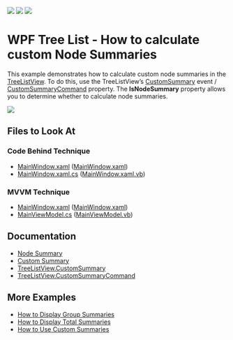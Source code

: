 <!-- default badges list -->
![](https://img.shields.io/endpoint?url=https://codecentral.devexpress.com/api/v1/VersionRange/128657758/21.1.5%2B)
[![](https://img.shields.io/badge/Open_in_DevExpress_Support_Center-FF7200?style=flat-square&logo=DevExpress&logoColor=white)](https://supportcenter.devexpress.com/ticket/details/T506349)
[![](https://img.shields.io/badge/📖_How_to_use_DevExpress_Examples-e9f6fc?style=flat-square)](https://docs.devexpress.com/GeneralInformation/403183)
<!-- default badges end -->

# WPF Tree List - How to calculate custom Node Summaries

This example demonstrates how to calculate custom node summaries in the [TreeListView](https://docs.devexpress.com/WPF/DevExpress.Xpf.Grid.TreeListView). To do this, use the TreeListView’s [CustomSummary](https://docs.devexpress.com/WPF/DevExpress.Xpf.Grid.TreeListView.CustomSummary) event / [CustomSummaryCommand](https://docs.devexpress.com/WPF/DevExpress.Xpf.Grid.TreeListView.CustomSummaryCommand) property. The **IsNodeSummary** property allows you to determine whether to calculate node summaries.

![](https://docs.devexpress.com/WPF/images/TreeListView_CustomSummary.png?v=21.2)

<!-- default file list -->

## Files to Look At

### Code Behind Technique

- [MainWindow.xaml](./CS/CustomNodeSummaries_CodeBehind/MainWindow.xaml) ([MainWindow.xaml](./VB/CustomNodeSummaries_CodeBehind/MainWindow.xaml))
- [MainWindow.xaml.cs](./CS/CustomNodeSummaries_CodeBehind/MainWindow.xaml.cs#L23-L29) ([MainWindow.xaml.vb](./VB/CustomNodeSummaries_CodeBehind/MainWindow.xaml.vb#L25-L31))

### MVVM Technique

- [MainWindow.xaml](./CS/CustomNodeSummaries_MVVM/MainWindow.xaml) ([MainWindow.xaml](./VB/CustomNodeSummaries_MVVM/MainWindow.xaml))
- [MainViewModel.cs](./CS/CustomNodeSummaries_MVVM/MainViewModel.cs#L28-L35) ([MainViewModel.vb](./VB/CustomNodeSummaries_MVVM/MainViewModel.vb#L30-L37))

<!-- default file list end -->

## Documentation

- [Node Summary](https://docs.devexpress.com/WPF/118490/controls-and-libraries/data-grid/data-summaries/node-summary)
- [Custom Summary](https://docs.devexpress.com/WPF/6129/controls-and-libraries/data-grid/data-summaries/custom-summary)
- [TreeListView.CustomSummary](https://docs.devexpress.com/WPF/DevExpress.Xpf.Grid.TreeListView.CustomSummary)
- [TreeListView.CustomSummaryCommand](https://docs.devexpress.com/WPF/DevExpress.Xpf.Grid.TreeListView.CustomSummaryCommand)

## More Examples

- [How to Display Group Summaries](https://github.com/DevExpress-Examples/how-to-display-group-summaries-e1637)
- [How to Display Total Summaries](https://github.com/DevExpress-Examples/how-to-display-total-summaries-e1636)
- [How to Use Custom Summaries](https://github.com/DevExpress-Examples/how-to-summarize-empty-cells-e948)
